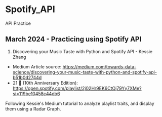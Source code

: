 # Spotify_API
API Practice

## March 2024 - Practicing using Spotify API

1. Discovering your Music Taste with Python and Spotify API - Kessie Zhang

- Medium Article source: https://medium.com/towards-data-science/discovering-your-music-taste-with-python-and-spotify-api-b51b0d2744d
- 21 🎂 (10th Anniversary Edition): https://open.spotify.com/playlist/2j02Hr9EK6CtOj79Yy7XMe?si=119be10458c44db6

Following Kessie's Medium tutorial to analyze playlist traits, and display them using a Radar Graph.

